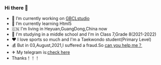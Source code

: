 ### Hi there 👋


- 🔭 I’m currently working on [GBCLstudio](https://gbclstudio.cn)
- 🌱 I’m currently learning Html5
- 🇨🇳 I'm living in Heyuan,GuangDong,China now
- 🌿 I'm studying in a middle school and I'm in Class 7,Grade 8(2021-2022)
- ❤ I love sports so much and I'm a Taekwondo student(Primary Level)
- 💰 But in 03,August,2021,I suffered a fraud.So [can you help me？](https://afdian.net/@GBCLstudio)
- ✈ My telegram is:[check here](https://t.me/Burial0268)
- Thanks！！！


